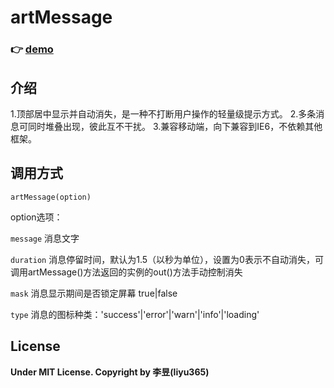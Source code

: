 # artMessage

### :point_right: [demo](https://liyu365.github.io/artMessage/demo/) 

## 介绍
1.顶部居中显示并自动消失，是一种不打断用户操作的轻量级提示方式。
2.多条消息可同时堆叠出现，彼此互不干扰。
3.兼容移动端，向下兼容到IE6，不依赖其他框架。

## 调用方式
`artMessage(option)`

option选项：

`message` 消息文字

`duration` 消息停留时间，默认为1.5（以秒为单位），设置为0表示不自动消失，可调用artMessage()方法返回的实例的out()方法手动控制消失

`mask` 消息显示期间是否锁定屏幕 true|false

`type` 消息的图标种类：'success'|'error'|'warn'|'info'|'loading'

## License

**Under MIT License. Copyright by 李昱(liyu365)**